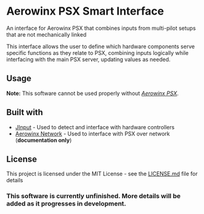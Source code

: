 # Aerowinx PSX Smart Interface
An interface for Aerowinx PSX that combines inputs from multi-pilot setups that are not mechanically linked

This interface allows the user to define which hardware components serve specific functions as they relate to PSX, combining inputs
logically while interfacing with the main PSX server, updating values as needed.

## Usage
**Note:** This software cannot be used properly without [*Aerowinx PSX*](http://www.aerowinx.com/).

## Built with
* [JInput](https://github.com/jinput/jinput) - Used to detect and interface with hardware controllers
* [Aerowinx Network](http://aerowinx.com/assets/networkers/Network%20Documentation.txt) - Used to interface with PSX over network (**documentation only**)

## License
This project is licensed under the MIT License - see the [LICENSE.md](LICENSE.md) file for details

### This software is currently unfinished. More details will be added as it progresses in development.
